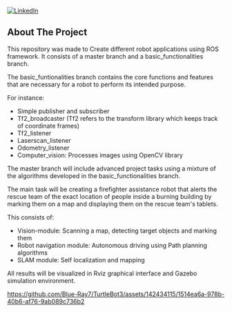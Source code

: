 
<!-- PROJECT SHIELDS -->
[![LinkedIn](https://img.shields.io/badge/LinkedIn-0077B5?style=for-the-badge&logo=linkedin&logoColor=white)](https://www.linkedin.com/in/raouf-ayadi-a0a142223/)


<!-- ABOUT THE PROJECT -->
## About The Project

This repository was made to Create different robot applications using ROS framework. It consists of a master branch and a basic_functionalities branch.

The basic_funtionalities branch contains the core functions and features that are necessary for a robot to perform its intended purpose.

For instance: 
* Simple publisher and subscriber
* Tf2_broadcaster (Tf2 refers to the transform library which keeps track of coordinate frames) 
* Tf2_listener
* Laserscan_listener
* Odometry_listener
* Computer_vision: Processes images using OpenCV library 


The master branch will include advanced project tasks using a mixture of the algorithms developed in the basic_functionalities branch.

The main task will be creating a firefighter assistance robot that alerts the rescue team of the exact location of people inside a burning building by marking them on a map and displaying them on the rescue team's tablets.

This consists of:
* Vision-module: Scanning a map, detecting target objects and marking them
* Robot navigation module: Autonomous driving using Path planning algorithms
* SLAM module: Self localization and mapping 


All results will be visualized in Rviz graphical interface and Gazebo simulation environment.


https://github.com/Blue-Ray7/TurtleBot3/assets/142434115/1514ea6a-978b-40b6-af76-9ab089c736b2

